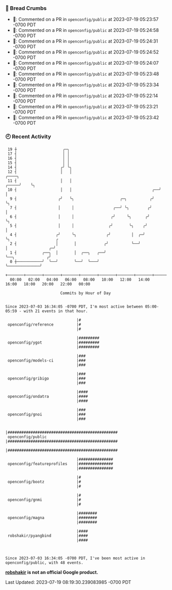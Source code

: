 ### 🍞 Bread Crumbs

 * 💬: Commented on a PR in  `openconfig/public` at 2023-07-19 05:23:57 -0700 PDT
 * 💬: Commented on a PR in  `openconfig/public` at 2023-07-19 05:24:58 -0700 PDT
 * 💬: Commented on a PR in  `openconfig/public` at 2023-07-19 05:24:31 -0700 PDT
 * 💬: Commented on a PR in  `openconfig/public` at 2023-07-19 05:24:52 -0700 PDT
 * 💬: Commented on a PR in  `openconfig/public` at 2023-07-19 05:24:07 -0700 PDT
 * 💬: Commented on a PR in  `openconfig/public` at 2023-07-19 05:23:48 -0700 PDT
 * 💬: Commented on a PR in  `openconfig/public` at 2023-07-19 05:23:34 -0700 PDT
 * 💬: Commented on a PR in  `openconfig/public` at 2023-07-19 05:22:14 -0700 PDT
 * 💬: Commented on a PR in  `openconfig/public` at 2023-07-19 05:23:21 -0700 PDT
 * 💬: Commented on a PR in  `openconfig/public` at 2023-07-19 05:23:42 -0700 PDT

### 🕘 Recent Activity
```
 19 ┼                    ╭─╮
 17 ┤                    │ │
 16 ┤                    │ │
 15 ┤                    │ │
 14 ┤                   ╭╯ ╰╮
 12 ┤                   │   │                                            ╭────╮
 11 ┤                   │   │                                      ╭─────╯    ╰╮
 10 ┤                   │   │                                   ╭──╯           │
  9 ┤                  ╭╯   ╰╮                    ╭─╮          ╭╯              ╰╮
  7 ┤                  │     │                 ╭──╯ ╰╮        ╭╯                │
  6 ┤                  │     │                ╭╯     ╰╮      ╭╯                 ╰╮
  5 ┤                  │     │               ╭╯       ╰╮    ╭╯                   │
  4 ┤                 ╭╯     ╰╮             ╭╯         │  ╭─╯                    ╰╮                    ╭
  2 ┤                 │       │            ╭╯          ╰──╯                       │                  ╭─╯
  1 ┤           ╭──╮  │       │  ╭──╮   ╭──╯                                      ╰──╮              ╭╯
  0 ┼───────────╯  ╰──╯       ╰──╯  ╰───╯                                            ╰──────────────╯
    +───────+───────+───────+───────+───────+───────+───────+───────+───────+───────+───────+───────+────
  00:00   02:00   04:00   06:00   08:00   10:00   12:00   14:00   16:00   18:00   20:00   22:00   00:00   

						Commits by Hour of Day


Since 2023-07-03 16:34:05 -0700 PDT, I'm most active between 05:00-05:59 - with 21 events in that hour.

```



```
                               |#
 openconfig/reference          |#
                               |#

                               |#########
 openconfig/ygot               |#########
                               |#########

                               |###
 openconfig/models-ci          |###
                               |###

                               |###
 openconfig/gribigo            |###
                               |###

                               |####
 openconfig/ondatra            |####
                               |####

                               |###
 openconfig/gnoi               |###
                               |###

                               |################################################
 openconfig/public             |################################################
                               |################################################

                               |###############
 openconfig/featureprofiles    |###############
                               |###############

                               |#
 openconfig/bootz              |#
                               |#

                               |#
 openconfig/gnmi               |#
                               |#

                               |########
 openconfig/magna              |########
                               |########

                               |####
 robshakir/pyangbind           |####
                               |####



Since 2023-07-03 16:34:05 -0700 PDT, I've been most active in openconfig/public, with 48 events.

```
**[robshakir](mailto:robjs@google.com) is not an official Google product.**  


Last Updated: 2023-07-19 08:19:30.239083985 -0700 PDT
